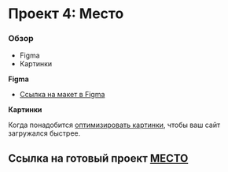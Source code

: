 # Проект 4: Место

### Обзор

* Figma
* Картинки

**Figma**

* [Ссылка на макет в Figma](https://www.figma.com/file/2cn9N9jSkmxD84oJik7xL7/JavaScript.-Sprint-4?node-id=0%3A1)

**Картинки**

Когда понадобится [оптимизировать картинки](https://tinypng.com/), чтобы ваш сайт загружался быстрее.

## Ссылка на готовый проект [МЕСТО](https://whodef.github.io/mesto/)
